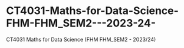 # CT4031-Maths-for-Data-Science-FHM-FHM_SEM2---2023-24-
CT4031 Maths for Data Science (FHM FHM_SEM2 - 2023/24)
